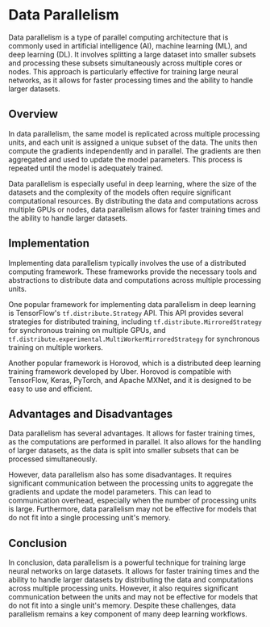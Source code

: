 # Data Parallelism

Data parallelism is a type of parallel computing architecture that is commonly used in artificial intelligence (AI), machine learning (ML), and deep learning (DL). It involves splitting a large dataset into smaller subsets and processing these subsets simultaneously across multiple cores or nodes. This approach is particularly effective for training large neural networks, as it allows for faster processing times and the ability to handle larger datasets.

## Overview

In data parallelism, the same model is replicated across multiple processing units, and each unit is assigned a unique subset of the data. The units then compute the gradients independently and in parallel. The gradients are then aggregated and used to update the model parameters. This process is repeated until the model is adequately trained.

Data parallelism is especially useful in deep learning, where the size of the datasets and the complexity of the models often require significant computational resources. By distributing the data and computations across multiple GPUs or nodes, data parallelism allows for faster training times and the ability to handle larger datasets.

## Implementation

Implementing data parallelism typically involves the use of a distributed computing framework. These frameworks provide the necessary tools and abstractions to distribute data and computations across multiple processing units.

One popular framework for implementing data parallelism in deep learning is TensorFlow's `tf.distribute.Strategy` API. This API provides several strategies for distributed training, including `tf.distribute.MirroredStrategy` for synchronous training on multiple GPUs, and `tf.distribute.experimental.MultiWorkerMirroredStrategy` for synchronous training on multiple workers.

Another popular framework is Horovod, which is a distributed deep learning training framework developed by Uber. Horovod is compatible with TensorFlow, Keras, PyTorch, and Apache MXNet, and it is designed to be easy to use and efficient.

## Advantages and Disadvantages

Data parallelism has several advantages. It allows for faster training times, as the computations are performed in parallel. It also allows for the handling of larger datasets, as the data is split into smaller subsets that can be processed simultaneously.

However, data parallelism also has some disadvantages. It requires significant communication between the processing units to aggregate the gradients and update the model parameters. This can lead to communication overhead, especially when the number of processing units is large. Furthermore, data parallelism may not be effective for models that do not fit into a single processing unit's memory.

## Conclusion

In conclusion, data parallelism is a powerful technique for training large neural networks on large datasets. It allows for faster training times and the ability to handle larger datasets by distributing the data and computations across multiple processing units. However, it also requires significant communication between the units and may not be effective for models that do not fit into a single unit's memory. Despite these challenges, data parallelism remains a key component of many deep learning workflows.
